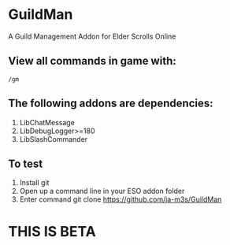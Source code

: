 # GuildMan
A Guild Management Addon for Elder Scrolls Online

## View all commands in game with:
    /gm 

## The following addons are dependencies:
1. LibChatMessage 
2. LibDebugLogger>=180 
3. LibSlashCommander

## To test
1. Install git
2. Open up a command line in your ESO addon folder 
3. Enter command git clone https://github.com/ja-m3s/GuildMan

# THIS IS BETA